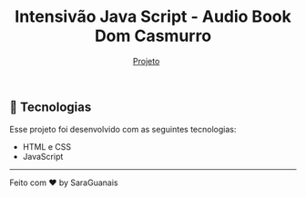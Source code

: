 <h1 align="center"> Intensivão Java Script -  Audio Book Dom Casmurro </h1>


<p align="center">
  <a href="https://saraguanais.github.io/audiobook-domcasmurro/">Projeto</a>&nbsp;&nbsp;&nbsp;&nbsp;&nbsp;&nbsp;
</p>

<br>

## 🚀 Tecnologias

Esse projeto foi desenvolvido com as seguintes tecnologias:

- HTML e CSS
- JavaScript

---

Feito com ♥ by SaraGuanais 
